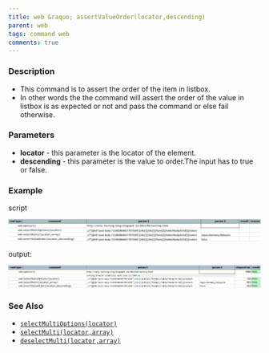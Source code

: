 ```yaml
---
title: web &raquo; assertValueOrder(locator,descending)
parent: web
tags: command web
comments: true
---
```


### Description

- This command is to assert the order of the item in listbox.
- In other words the  the command will assert the order of the value in listbox is as expected or not and pass the command or else fail otherwise.

### Parameters

- **locator** - this parameter is the locator of the element.
- **descending** - this parameter is the value to order.The input has to true or false.

### Example

script

![](image/assertValueOrder_01.png)

output:

![](image/assertValueOrder_02.png)

### See Also

- [`selectMultiOptions(locator)`](selectMultiOptions(locator).html)
- [`selectMulti(locator,array)`](selectMulti(locator,array).html)
- [`deselectMulti(locator,array)`](deselectMulti(locator,array).html)